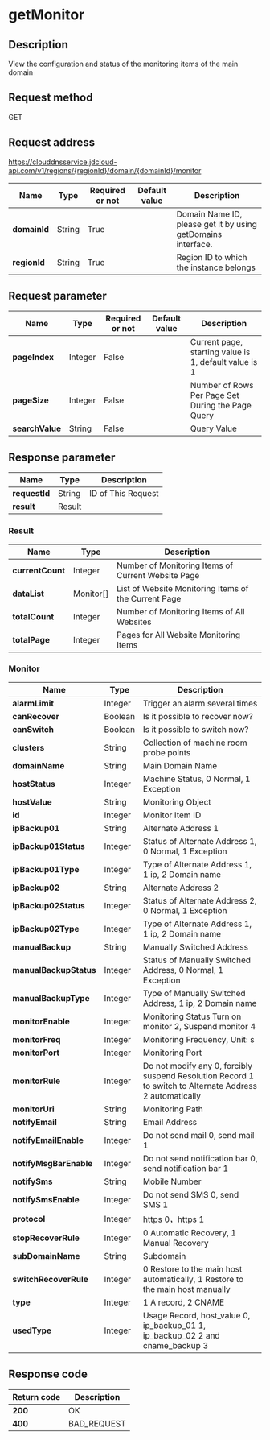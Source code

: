 # getMonitor


## Description
View the configuration and status of the monitoring items of the main domain

## Request method
GET

## Request address
https://clouddnsservice.jdcloud-api.com/v1/regions/{regionId}/domain/{domainId}/monitor

|Name|Type|Required or not|Default value|Description|
|---|---|---|---|---|
|**domainId**|String|True| |Domain Name ID, please get it by using getDomains interface.|
|**regionId**|String|True| |Region ID to which the instance belongs|

## Request parameter
|Name|Type|Required or not|Default value|Description|
|---|---|---|---|---|
|**pageIndex**|Integer|False| |Current page, starting value is 1, default value is 1|
|**pageSize**|Integer|False| |Number of Rows Per Page Set During the Page Query|
|**searchValue**|String|False| |Query Value|


## Response parameter
|Name|Type|Description|
|---|---|---|
|**requestId**|String|ID of This Request|
|**result**|Result| |

### Result
|Name|Type|Description|
|---|---|---|
|**currentCount**|Integer|Number of Monitoring Items of Current Website Page|
|**dataList**|Monitor[]|List of Website Monitoring Items of the Current Page|
|**totalCount**|Integer|Number of Monitoring Items of All Websites|
|**totalPage**|Integer|Pages for All Website Monitoring Items|
### Monitor
|Name|Type|Description|
|---|---|---|
|**alarmLimit**|Integer|Trigger an alarm several times|
|**canRecover**|Boolean|Is it possible to recover now?|
|**canSwitch**|Boolean|Is it possible to switch now?|
|**clusters**|String|Collection of machine room probe points|
|**domainName**|String|Main Domain Name|
|**hostStatus**|Integer|Machine Status, 0 Normal, 1 Exception|
|**hostValue**|String|Monitoring Object|
|**id**|Integer|Monitor Item ID|
|**ipBackup01**|String|Alternate Address 1|
|**ipBackup01Status**|Integer|Status of Alternate Address 1, 0 Normal, 1 Exception|
|**ipBackup01Type**|Integer|Type of Alternate Address 1, 1 ip, 2 Domain name|
|**ipBackup02**|String|Alternate Address 2|
|**ipBackup02Status**|Integer|Status of Alternate Address 2, 0 Normal, 1 Exception|
|**ipBackup02Type**|Integer|Type of Alternate Address 1, 1 ip, 2 Domain name|
|**manualBackup**|String|Manually Switched Address|
|**manualBackupStatus**|Integer|Status of Manually Switched Address, 0 Normal, 1 Exception|
|**manualBackupType**|Integer|Type of  Manually Switched Address, 1 ip, 2 Domain name|
|**monitorEnable**|Integer|Monitoring Status  Turn on monitor 2, Suspend monitor 4|
|**monitorFreq**|Integer|Monitoring Frequency, Unit: s|
|**monitorPort**|Integer|Monitoring Port|
|**monitorRule**|Integer|Do not modify any 0, forcibly suspend Resolution Record 1 to switch to Alternate Address 2 automatically|
|**monitorUri**|String|Monitoring Path|
|**notifyEmail**|String|Email Address |
|**notifyEmailEnable**|Integer|Do not send mail 0, send mail 1|
|**notifyMsgBarEnable**|Integer|Do not send notification bar 0, send notification bar 1|
|**notifySms**|String|Mobile Number|
|**notifySmsEnable**|Integer|Do not send SMS 0, send SMS 1|
|**protocol**|Integer|https 0，https 1|
|**stopRecoverRule**|Integer|0 Automatic Recovery, 1 Manual Recovery|
|**subDomainName**|String|Subdomain|
|**switchRecoverRule**|Integer|0 Restore to the main host automatically, 1 Restore to the main host manually|
|**type**|Integer|1 A record, 2 CNAME|
|**usedType**|Integer|Usage Record, host_value 0, ip_backup_01 1, ip_backup_02 2 and cname_backup 3|

## Response code
|Return code|Description|
|---|---|
|**200**|OK|
|**400**|BAD_REQUEST|
